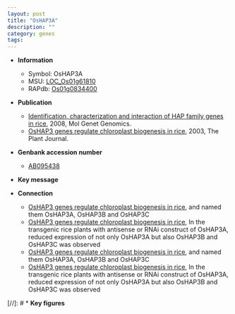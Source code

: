 ```yaml
---
layout: post
title: "OsHAP3A"
description: ""
category: genes
tags: 
---
```


* **Information**  
    + Symbol: OsHAP3A  
    + MSU: [LOC_Os01g61810](http://rice.plantbiology.msu.edu/cgi-bin/ORF_infopage.cgi?orf=LOC_Os01g61810)  
    + RAPdb: [Os01g0834400](http://rapdb.dna.affrc.go.jp/viewer/gbrowse_details/irgsp1?name=Os01g0834400)  

* **Publication**  
    + [Identification, characterization and interaction of HAP family genes in rice](http://www.ncbi.nlm.nih.gov/pubmed?term=Identification,+characterization+and+interaction+of+HAP+family+genes+in+rice%5BTitle%5D), 2008, Mol Genet Genomics.
    + [OsHAP3 genes regulate chloroplast biogenesis in rice](http://www.ncbi.nlm.nih.gov/pubmed?term=OsHAP3+genes+regulate+chloroplast+biogenesis+in+rice%5BTitle%5D), 2003, The Plant Journal.

* **Genbank accession number**  
    + [AB095438](http://www.ncbi.nlm.nih.gov/nuccore/AB095438)

* **Key message**  

* **Connection**  
    + [OsHAP3 genes regulate chloroplast biogenesis in rice](Oryza+sativa), and named them OsHAP3A, OsHAP3B and OsHAP3C
    + [OsHAP3 genes regulate chloroplast biogenesis in rice](http://www.ncbi.nlm.nih.gov/pubmed?term=OsHAP3+genes+regulate+chloroplast+biogenesis+in+rice%5BTitle%5D), In the transgenic rice plants with antisense or RNAi construct of OsHAP3A, reduced expression of not only OsHAP3A but also OsHAP3B and OsHAP3C was observed
    + [OsHAP3 genes regulate chloroplast biogenesis in rice](Oryza+sativa), and named them OsHAP3A, OsHAP3B and OsHAP3C
    + [OsHAP3 genes regulate chloroplast biogenesis in rice](http://www.ncbi.nlm.nih.gov/pubmed?term=OsHAP3+genes+regulate+chloroplast+biogenesis+in+rice%5BTitle%5D), In the transgenic rice plants with antisense or RNAi construct of OsHAP3A, reduced expression of not only OsHAP3A but also OsHAP3B and OsHAP3C was observed

[//]: # * **Key figures**  


